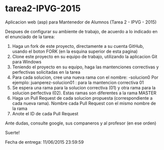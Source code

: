 # tarea2-IPVG-2015
Aplicacion web (asp) para Mantenedor de Alumnos (Tarea 2 - IPVG - 2015)

Despues de configurar su ambiente de trabajo, de acuerdo a lo indicado en el enunciado de la tarea:

1. Haga un fork de este proyecto, directamente a su cuenta GitHub, usando el boton FORK (en la esquina superior de esta pagina)
2. Clone este proyecto en su equipo de trabajo, utilizando la aplicacion Git para Windows
3. Teniendo el proyecto en su equipo, haga las mantenciones correctivas y perfectivas solicitadas en la tarea
4. Para cada solucion, cree una nueva rama con el nombre: <usuario>-solucion0<x>
	Por ejemplo: juanperez-solucion01	: para la mantencion correctiva 01
5. Se espera una rama para la solucion correctiva (01) y otra rama para la solucion perfectiva (02). Estas ramas son diferentes a la rama MASTER
6. Haga un Pull Request de cada solucion propuesta (correspondiente a cada nueva rama). Nombre cada Pull Request con el mismo nombre de la rama
7. Anote el ID de cada Pull Request

Ante dudas, consulte google, sus companeros y al profesor (en ese orden)

Suerte!

Fecha de entrega: 11/06/2015 23:59:59